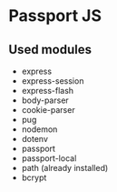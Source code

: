 # Passport JS 

## Used modules

* express <br/>
* express-session <br/>
* express-flash <br/>
* body-parser <br/>
* cookie-parser <br/>
* pug <br/>
* nodemon <br/>
* dotenv <br/>
* passport <br/>
* passport-local <br/>
* path (already installed) <br/>
* bcrypt <br/>